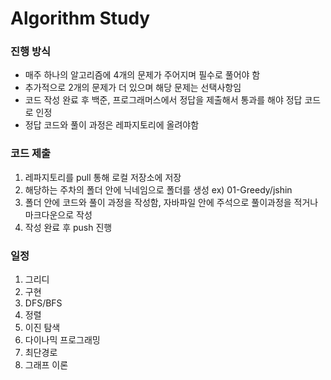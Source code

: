 #  Algorithm Study

### 진행 방식
- 매주 하나의 알고리즘에 4개의 문제가 주어지며 필수로 풀어야 함
- 추가적으로 2개의 문제가 더 있으며 해당 문제는 선택사항임
- 코드 작성 완료 후 백준, 프로그래머스에서 정답을 제출해서 통과를 해야 정답 코드로 인정
- 정답 코드와 풀이 과정은 레파지토리에 올려야함

### 코드 제출
1. 레파지토리를 pull 통해 로컬 저장소에 저장 
2. 해당하는 주차의 폴더 안에 닉네임으로 폴더를 생성  ex) 01-Greedy/jshin
3. 폴더 안에 코드와 풀이 과정을 작성함, 자바파일 안에 주석으로 풀이과정을 적거나 마크다운으로 작성
4. 작성 완료 후 push 진행

### 일정
1. 그리디 
2. 구현
3. DFS/BFS
4. 정렬
5. 이진 탐색
6. 다이나믹 프로그래밍
7. 최단경로
8. 그래프 이론
